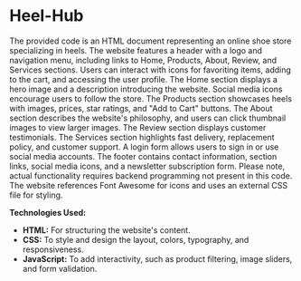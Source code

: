 # Heel-Hub

The provided code is an HTML document representing an online shoe store specializing in heels. The website features a header with a logo and navigation menu, including links to Home, Products, About, Review, and Services sections. Users can interact with icons for favoriting items, adding to the cart, and accessing the user profile. The Home section displays a hero image and a description introducing the website. Social media icons encourage users to follow the store. The Products section showcases heels with images, prices, star ratings, and "Add to Cart" buttons. The About section describes the website's philosophy, and users can click thumbnail images to view larger images. The Review section displays customer testimonials. The Services section highlights fast delivery, replacement policy, and customer support. A login form allows users to sign in or use social media accounts. The footer contains contact information, section links, social media icons, and a newsletter subscription form. Please note, actual functionality requires backend programming not present in this code. The website references Font Awesome for icons and uses an external CSS file for styling.

**Technologies Used:**
- **HTML:** For structuring the website's content.
- **CSS:** To style and design the layout, colors, typography, and responsiveness.
- **JavaScript:** To add interactivity, such as product filtering, image sliders, and form validation.

